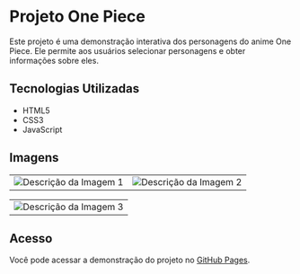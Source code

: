 # Projeto One Piece

Este projeto é uma demonstração interativa dos personagens do anime One Piece. Ele permite aos usuários selecionar personagens e obter informações sobre eles.

## Tecnologias Utilizadas

- HTML5
- CSS3
- JavaScript

## Imagens

<table>
  <tr>
    <td align="center">
      <img src="https://github.com/LucasCosta-Code23/One-Piece/assets/65690816/5225dea7-1d64-40e8-818f-fb234e85c7f8" alt="Descrição da Imagem 1">
    </td>
    <td align="center">
      <img src="https://github.com/LucasCosta-Code23/One-Piece/assets/65690816/0a1b3be5-0459-4d8f-9c26-71132d2bb871" alt="Descrição da Imagem 2">
    </td>
  </tr>
</table>
<table>
   <tr>
    <td align="center">
      <img src="https://github.com/LucasCosta-Code23/One-Piece/assets/65690816/7ea58cb6-2372-4368-88fe-c49d1ee2688f" alt="Descrição da Imagem 3">
    </td>
  </tr>
</table>

## Acesso

Você pode acessar a demonstração do projeto no [GitHub Pages](https://lucascosta-code23.github.io/One-Piece/).





